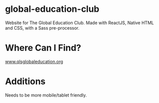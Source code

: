 # global-education-club
Website for The Global Education Club. Made with ReactJS, Native HTML and CSS, with a Sass pre-processor.

# Where Can I Find?
www.qlsglobaleducation.org

# Additions
Needs to be more mobile/tablet friendly.

